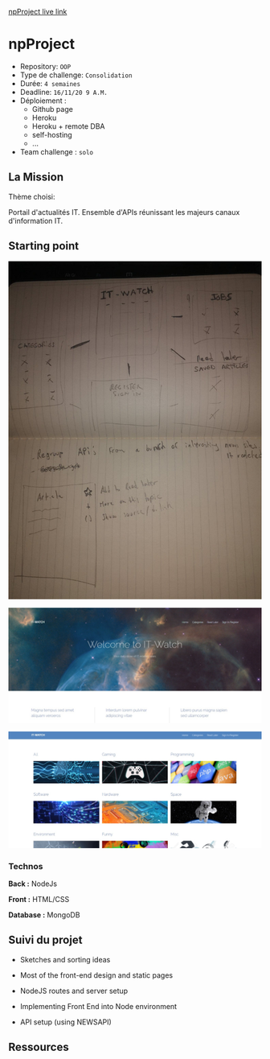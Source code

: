 
[npProject live link](https://mattnannetti.github.io/npProject/)


# npProject

- Repository: `OOP`
- Type de challenge:  `Consolidation`
- Durée: `4 semaines`
- Deadline: `16/11/20 9 A.M.`
- Déploiement :
	- Github page
	- Heroku
	- Heroku + remote DBA
	- self-hosting
	- ...
- Team challenge :  `solo`



## La Mission

Thème choisi:

Portail d'actualités IT.
Ensemble d'APIs réunissant les majeurs canaux d'information IT.


## Starting point

![](public/images/initial_sketch.png)

![](public/images/first_front.png)

![](public/images/first_front_2.png)



### Technos

**Back :** NodeJs

**Front :** HTML/CSS

**Database :** MongoDB



## Suivi du projet

- Sketches and sorting ideas

- Most of the front-end design and static pages

- NodeJS routes and server setup

- Implementing Front End into Node environment

- API setup (using NEWSAPI)


## Ressources

